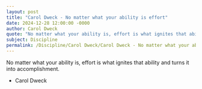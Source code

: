 ```yaml
---
layout: post
title: "Carol Dweck - No matter what your ability is effort"
date: 2024-12-28 12:00:00 -0000
author: Carol Dweck
quote: "No matter what your ability is, effort is what ignites that ability and turns it into accomplishment."
subject: Discipline
permalink: /Discipline/Carol Dweck/Carol Dweck - No matter what your ability is effort
---
```


No matter what your ability is, effort is what ignites that ability and turns it into accomplishment.

- Carol Dweck
